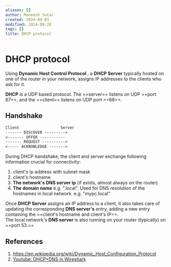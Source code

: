 ```yaml
---
aliases: []
author: Maneesh Sutar
created: 2024-09-01
modified: 2024-09-28
tags: []
title: DHCP protocol
---
```


# DHCP protocol

Using **Dynamic Host Control Protocol** , a **DHCP Server** typically hosted on one of the router in your network, assigns IP addresses to the clients who ask for it.

**DHCP** is a UDP based protocol. The ==server== listens on UDP ==port 67==, and the ==client== listens on UDP port ==68==.

## Handshake

````txt
Client                  Server
------- DISCOVER --------->
<------- OFFER -----------
------- REQUEST ---------->
<----- ACKNOWLEDGE ------->
````

During DHCP handshake, the client and server exchange following information crucial for connectivity:

1. client's ip address with subnet mask
1. client's hostname
1. **The network's DNS server ip** (if exists, almost always on the router)
1. **The domain name** e.g. ".local". Used for DNS resolution of the hostnames in local network. e.g. "mypc.local"

Once **DHCP Server** assigns an IP address to a client, it also takes care of updating the corresponding **DNS server's** entry, adding a new entry containing the ==client's hostname and client's IP==.  
The local network's **DNS server** is also running on your router (typically) on ==port 53.==

## References

1. <https://en.wikipedia.org/wiki/Dynamic_Host_Configuration_Protocol>
1. [Youtube: DHCP+DNS in Wireshark](https://youtu.be/FYcO4ZshG8Q)
